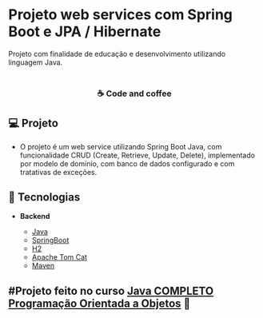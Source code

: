 # Projeto web services com Spring Boot e JPA / Hibernate
Projeto com finalidade de educação e desenvolvimento utilizando linguagem Java.

<h3 align="center">
  <br>
  <b align="center">
    ☕ Code and coffee
  </b>
  

## 💻 Projeto

- O projeto é um web service utilizando Spring Boot Java, com funcionalidade CRUD (Create, Retrieve, Update, Delete), implementado por modelo de domínio, com banco de dados configurado e com tratativas de exceções.

## :hammer: Tecnologias

- **Backend**

  - [Java](https://dev.java/)
  - [SpringBoot](https://spring.io/projects/spring-boot/)
  - [H2](https://www.h2database.com/html/main.html)
  - [Apache Tom Cat](https://tomcat.apache.org/)
  - [Maven](https://maven.apache.org/)



## #Projeto feito no curso [Java COMPLETO Programação Orientada a Objetos](https://www.udemy.com/course/java-curso-completo/) 🧡
